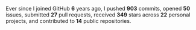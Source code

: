 Ever since I joined GitHub **6** years ago, I pushed **903** commits, opened **50** issues, submitted **27** pull requests, received **349** stars across **22** personal projects, and contributed to **14** public repositories.